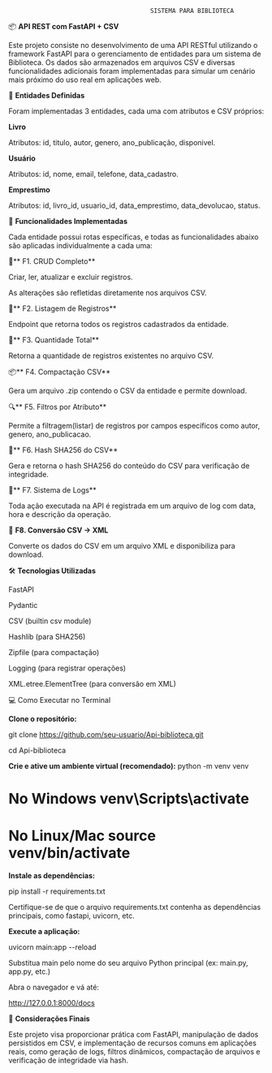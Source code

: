                                           SISTEMA PARA BIBLIOTECA
                                           
📦 **API REST com FastAPI + CSV**

Este projeto consiste no desenvolvimento de uma API RESTful utilizando o framework FastAPI para o gerenciamento de entidades para um sistema de Biblioteca. Os dados são armazenados em arquivos CSV e diversas funcionalidades adicionais foram implementadas para simular um cenário mais próximo do uso real em aplicações web.

🧠 **Entidades Definidas**

Foram implementadas 3 entidades, cada uma com atributos e CSV próprios:

**Livro**

Atributos: id, titulo, autor, genero, ano_publicação, disponivel.

**Usuário**

Atributos: id, nome, email, telefone, data_cadastro.

**Emprestimo**

Atributos: id, livro_id, usuario_id, data_emprestimo, data_devolucao, status.

🚀 **Funcionalidades Implementadas**

Cada entidade possui rotas específicas, e todas as funcionalidades abaixo são aplicadas individualmente a cada uma:

🔄** F1. CRUD Completo**

Criar, ler, atualizar e excluir registros.

As alterações são refletidas diretamente nos arquivos CSV.

📄** F2. Listagem de Registros**

Endpoint que retorna todos os registros cadastrados da entidade.

🔢** F3. Quantidade Total**

Retorna a quantidade de registros existentes no arquivo CSV.

📦** F4. Compactação CSV**

Gera um arquivo .zip contendo o CSV da entidade e permite download.

🔍** F5. Filtros por Atributo**

Permite a filtragem(listar) de registros por campos específicos como autor, genero, ano_publicacao.

🔐** F6. Hash SHA256 do CSV**

Gera e retorna o hash SHA256 do conteúdo do CSV para verificação de integridade.

🧾** F7. Sistema de Logs**

Toda ação executada na API é registrada em um arquivo de log com data, hora e descrição da operação.

🧬 **F8. Conversão CSV → XML**

Converte os dados do CSV em um arquivo XML e disponibiliza para download.

🛠 **Tecnologias Utilizadas**

FastAPI

Pydantic

CSV (builtin csv module)

Hashlib (para SHA256)

Zipfile (para compactação)

Logging (para registrar operações)

XML.etree.ElementTree (para conversão em XML)


💻 Como Executar no Terminal

**Clone o repositório:**

git clone https://github.com/seu-usuario/Api-biblioteca.git

cd Api-biblioteca

**Crie e ative um ambiente virtual (recomendado):**
python -m venv venv

# No Windows           venv\Scripts\activate

# No Linux/Mac         source venv/bin/activate

**Instale as dependências:**

pip install -r requirements.txt

Certifique-se de que o arquivo requirements.txt contenha as dependências principais, como fastapi, uvicorn, etc.

**Execute a aplicação:**

uvicorn main:app --reload

Substitua main pelo nome do seu arquivo Python principal (ex: main.py, app.py, etc.)

Abra o navegador e vá até:

http://127.0.0.1:8000/docs

🧠 **Considerações Finais**

Este projeto visa proporcionar prática com FastAPI, manipulação de dados persistidos em CSV, e implementação de recursos comuns em aplicações reais, como geração de logs, filtros dinâmicos, compactação de arquivos e verificação de integridade via hash.
